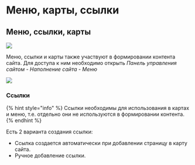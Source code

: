 # Меню, карты, ссылки

## Меню, ссылки, карты

![](https://github.com/andrewzola/zetaweb_guide/tree/1f1e89df7c19c4681fa22e413029e5644fc575eb/seo-i-upravlenie-kontentom/.gitbook/assets/image%20%28145%29.png)

Меню, ссылки и карты также участвуют в формировании контента сайта. Для доступа к ним необходимо открыть _Панель управления сайтом - Наполнение сайта - Меню_

![](https://github.com/andrewzola/zetaweb_guide/tree/1f1e89df7c19c4681fa22e413029e5644fc575eb/seo-i-upravlenie-kontentom/.gitbook/assets/image%20%2880%29.png)

### Ссылки

{% hint style="info" %}
Ссылки необходимы для использования в картах и меню, т.е. отдельно они не используются в формировании контента.
{% endhint %}

Есть 2 варианта создания ссылки:

* Ссылка создается автоматически при добавлении страницу в карту сайта.
* Ручное добавление ссылки.


